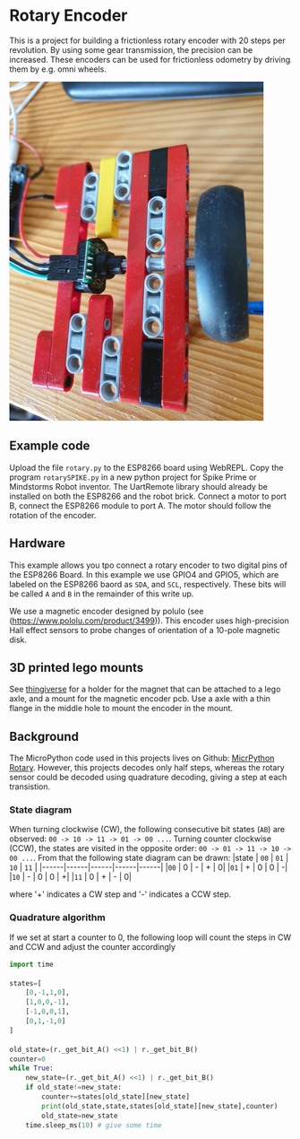 # Rotary Encoder
This is a project for building a frictionless rotary encoder with 20 steps per revolution. By using some gear transmission, the precision can be increased. These encoders can be used for frictionless odometry by driving them by e.g. omni wheels.


![Magentic encoder mounted in lego](./images/magentic_encoder_lego.jpg)

## Example code

Upload the file `rotary.py` to the ESP8266 board using WebREPL. Copy the program `rotarySPIKE.py` in a new python project for Spike Prime or Mindstorms Robot inventor. The UartRemote library should already be installed on both the ESP8266 and the robot brick. Connect a motor to port B, connect the ESP8266 module to port A. The motor should follow the rotation of the encoder.

## Hardware
This example allows you tpo connect a rotary encoder to two digital pins of the ESP8266 Board. In this example we use GPIO4 and GPIO5, which are labeled on the ESP8266 baord as `SDA`, and `SCL`, respectively. These bits will be called `A` and `B` in the remainder of this write up.


We use a magnetic encoder designed by polulo (see (https://www.pololu.com/product/3499)). This encoder uses high-precision Hall effect sensors to probe changes of orientation of a 10-pole magnetic disk.

## 3D printed lego mounts

See [thingiverse](https://www.thingiverse.com/thing:4913776) for a holder for the magnet that can be attached to a lego axle, and a mount for the magnetic encoder pcb. Use a axle with a thin flange in the middle hole to mount the encoder in the mount.

## Background
The MicroPython code used in this projects lives on Github: [MicrPython Rotary](https://github.com/miketeachman/micropython-rotary). However, this projects decodes only half steps, whereas the rotary sensor could be decoded using quadrature decoding, giving a step at each transistion.

### State diagram
When turning clockwise (CW), the following consecutive bit states (`AB`) are observed: `00 -> 10 -> 11 -> 01 -> 00 ...`. Turning counter clockwise (CCW), the states are visited in the opposite order: `00 -> 01 -> 11 -> 10 -> 00 ...`.
From that the following state diagram can be drawn:
|state | `00` | `01` | `10` | `11` |
|------|------|------|------|------|
|`00` | 0 | -  | + | 0|
|`01` | + | 0  | 0 | -|
|`10` | - | 0  | 0 | +|
|`11` | 0 | +  | - | 0|

where '+' indicates a CW step and '-' indicates a CCW step.

### Quadrature algorithm
If we set at start a counter to 0, the following loop will count the steps in CW and CCW and adjust the counter accordingly

```python
import time

states=[
	[0,-1,1,0],
	[1,0,0,-1],
	[-1,0,0,1],
	[0,1,-1,0]
]

old_state=(r._get_bit_A() <<1) | r._get_bit_B()
counter=0
while True:
    new_state=(r._get_bit_A() <<1) | r._get_bit_B()
    if old_state!=new_state:
        counter+=states[old_state][new_state]
        print(old_state,state,states[old_state][new_state],counter)
        old_state=new_state
    time.sleep_ms(10) # give some time
```

